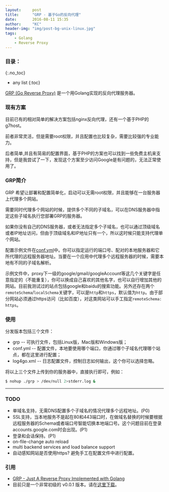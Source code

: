 ```yaml
---
layout:     post
title:      "GRP - 基于Go的反向代理"
date:       2016-08-11 15:35
author:     "KC"
header-img: "img/post-bg-unix-linux.jpg"
tags:
    - Golang
    - Reverse Proxy
---
```


### 目录：
{:.no_toc}
* any list
{:toc}


[GRP (Go Reverse Proxy)](https://github.com/kimiazhu/grp) 是一个用Golang实现的反向代理服务器。

### 现有方案

目前已有的相对简单的解决方案包括nginx反向代理，还有一个基于PHP的g7host。

前者非常灵活，但是需要root权限，并且配置也比较复杂，需要比较强的专业能力。

后者简单,并且有简易的配置界面，基于PHP的方案也可以找到一些免费主机来支持，但是我尝试了一下，发现这个方案至少访问Google是有问题的，无法正常使用了。

### GRP简介

GRP 希望让部署和配置简单化，启动可以无需root权限，并且能够在一台服务器上代理多个网站。

需要同时代理多个网站的时候，提供多个不同的子域名，可以在DNS服务器中指定这些子域名执行您部署GRP的服务器。

如果你没有自己的DNS服务器，或者无法指定多个子域名，也可以通过顶级域名或者IP地址访问，但由于顶级域名和IP地址只有一个，所以这时候只能支持代理单个网站。

配置示例文件在[conf.yml](https://github.com/kimiazhu/grp/blob/master/conf.yml)中。你可以指定运行的端口号、配对的本地服务器和它所代理的远程服务器地址。当要在一个应用中代理多个远程服务器的时候，需要本地有不同的子域名解析。

示例文件中，proxy下一级的google/gmail/googleAccount等这几个关键字是任意指定的（不能重复），你可以换成自己喜欢的其他名字，也可以自行增加其他的网站。目前我测试过的站点包括google和baidu的搜索功能。另外还存在两个`remoteSchema`/`localSchema`关键字，可以是`http`和`https`，默认值为`http`。由于部分网站必须通过https访问（比如百度），对这类网站可以手工指定`remoteSchema: https`。

### 使用

分发版本包括三个文件：

* grp -- 可执行文件，包括Linux版，Mac版和Windows版；
* conf.yml -- 配置文件，本地要使用哪个端口，你通过哪个子域名代理哪个站点，都在这里进行配置；
* log4go.xml -- 日志配置文件，控制日志如何输出，这个你可以选择忽略。

将以上三个文件上传到你的服务器中，直接执行即可，例如：

```bash
$ nohup ./grp > /dev/null 2>stderr.log &
```

---

### TODO

- 单域名支持，无需DNS配置多个子域名的情况代理多个远程地址。(P0)
- SSL支持，当本地服务不是起在80和443端口时，在做域名替换的时候要根据远程服务器的Schema或者端口号智能切换本地端口号。这个问题目前在登录accounts.google.com时会出现。(P1)
- 登录和会话保持。(P1)
- on-file-change auto reload
- multi backend services and load balance support
- 自动感知网站是否使用https? 避免手工在配置文件中进行配置。

### 引用

- [GRP - Just A Reverse Proxy Implemented with Golang](https://github.com/kimiazhu/grp)
- 目前只是一个非常初级的 v0.0.1 版本。请在[这里下载](https://github.com/kimiazhu/grp/releases)。
